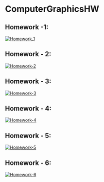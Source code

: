 # ComputerGraphicsHW
## Homework -1:
[![Homework_1](https://img.youtube.com/vi/EmecpXmV4WA/0.jpg)](https://www.youtube.com/watch?v=EmecpXmV4WA)
## Homework - 2:
[![Homework-2](https://img.youtube.com/vi/Q1jPiOLITkg/0.jpg)](https://www.youtube.com/watch?v=Q1jPiOLITkg)
## Homework - 3:
[![Homework-3](https://img.youtube.com/vi/9SkqWd9aJ40/0.jpg)](https://www.youtube.com/watch?v=9SkqWd9aJ40)
## Homework - 4:
[![Homework-4](https://img.youtube.com/vi/xvbl1MGSo44/0.jpg)](https://www.youtube.com/watch?v=xvbl1MGSo44)
## Homework - 5:
[![Homework-5](https://img.youtube.com/vi/dgyhGHd0KlQ/0.jpg)](https://www.youtube.com/watch?v=dgyhGHd0KlQ)
## Homework - 6:
[![Homework-6](https://img.youtube.com/vi/cl2J13tibos/0.jpg)](https://www.youtube.com/watch?v=cl2J13tibos)
